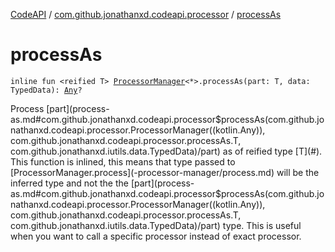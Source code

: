 [CodeAPI](../index.md) / [com.github.jonathanxd.codeapi.processor](index.md) / [processAs](.)

# processAs

`inline fun <reified T> `[`ProcessorManager`](-processor-manager/index.md)`<*>.processAs(part: T, data: TypedData): `[`Any`](https://kotlinlang.org/api/latest/jvm/stdlib/kotlin/-any/index.html)`?`

Process [part](process-as.md#com.github.jonathanxd.codeapi.processor$processAs(com.github.jonathanxd.codeapi.processor.ProcessorManager((kotlin.Any)), com.github.jonathanxd.codeapi.processor.processAs.T, com.github.jonathanxd.iutils.data.TypedData)/part) as of reified type [T](#). This function is inlined, this means that type passed to [ProcessorManager.process](-processor-manager/process.md)
will be the inferred type and not the the [part](process-as.md#com.github.jonathanxd.codeapi.processor$processAs(com.github.jonathanxd.codeapi.processor.ProcessorManager((kotlin.Any)), com.github.jonathanxd.codeapi.processor.processAs.T, com.github.jonathanxd.iutils.data.TypedData)/part) type. This is useful when you want to call a specific processor
instead of exact processor.

